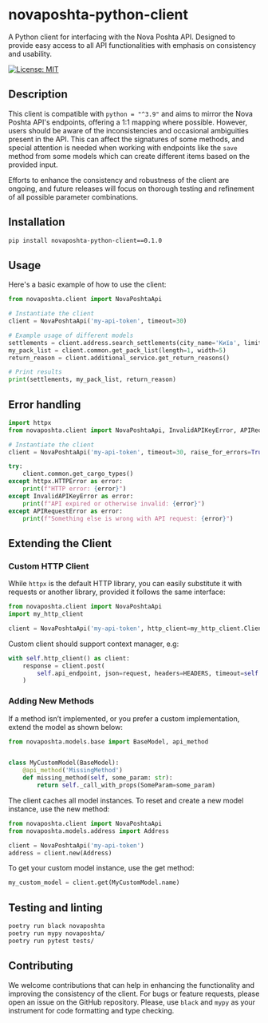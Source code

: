 # novaposhta-python-client

A Python client for interfacing with the Nova Poshta API. Designed to provide easy access to all API functionalities
with emphasis on consistency and usability.

[![License: MIT](https://img.shields.io/badge/License-MIT-yellow.svg)](https://opensource.org/licenses/MIT)


## Description

This client is compatible with `python = "^3.9"` and aims to mirror the Nova Poshta API's endpoints, offering a 1:1
mapping where possible. However, users should be aware of the inconsistencies and occasional ambiguities present in the
API. This can affect the signatures of some methods, and special attention is needed when working with endpoints like
the `save` method from some models which can create different items based on the provided input.

Efforts to enhance the consistency and robustness of the client are ongoing, and future releases will focus on thorough
testing and refinement of all possible parameter combinations.

## Installation

```bash
pip install novaposhta-python-client==0.1.0
```

## Usage

Here's a basic example of how to use the client:

```python
from novaposhta.client import NovaPoshtaApi

# Instantiate the client
client = NovaPoshtaApi('my-api-token', timeout=30)

# Example usage of different models
settlements = client.address.search_settlements(city_name='Київ', limit=5)
my_pack_list = client.common.get_pack_list(length=1, width=5)
return_reason = client.additional_service.get_return_reasons()

# Print results
print(settlements, my_pack_list, return_reason)
```

## Error handling

```python
import httpx
from novaposhta.client import NovaPoshtaApi, InvalidAPIKeyError, APIRequestError

# Instantiate the client
client = NovaPoshtaApi('my-api-token', timeout=30, raise_for_errors=True)

try:
    client.common.get_cargo_types()
except httpx.HTTPError as error:
    print(f"HTTP error: {error}")
except InvalidAPIKeyError as error:
    print(f"API expired or otherwise invalid: {error}")
except APIRequestError as error:
    print(f"Something else is wrong with API request: {error}")
```

## Extending the Client

### Custom HTTP Client

While `httpx` is the default HTTP library, you can easily substitute it with requests or another library, provided it
follows the same interface:

```python
from novaposhta.client import NovaPoshtaApi
import my_http_client

client = NovaPoshtaApi('my-api-token', http_client=my_http_client.Client)
```

Custom client should support context manager, e.g:

```python
with self.http_client() as client:
    response = client.post(
        self.api_endpoint, json=request, headers=HEADERS, timeout=self.timeout
    )
```

### Adding New Methods

If a method isn’t implemented, or you prefer a custom implementation, extend the model as shown below:

```python
from novaposhta.models.base import BaseModel, api_method


class MyCustomModel(BaseModel):
    @api_method('MissingMethod')
    def missing_method(self, some_param: str):
        return self._call_with_props(SomeParam=some_param)
```

The client caches all model instances. To reset and create a new model instance, use the new method:

```python
from novaposhta.client import NovaPoshtaApi
from novaposhta.models.address import Address

client = NovaPoshtaApi('my-api-token')
address = client.new(Address)
```

To get your custom model instance, use the get method:

```python
my_custom_model = client.get(MyCustomModel.name)
```

## Testing and linting

```bash
poetry run black novaposhta
poetry run mypy novaposhta/
poetry run pytest tests/
```

## Contributing

We welcome contributions that can help in enhancing the functionality and improving the consistency of the client. For
bugs or feature requests, please open an issue on the GitHub repository.
Please, use `black` and `mypy` as your instrument for code formatting and type checking.
